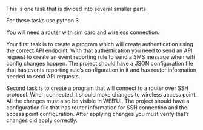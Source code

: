 This is one task that is divided into several smaller parts.

For these tasks use python 3

You will need a router with sim card and wireless connection.

Your first task is to create a program which will create authentication using the correct API endpoint. With that authentication you need to send an API request to create an event reporting rule to send a SMS message when wifi config changes happen. The project should have a JSON configuration file that has events reporting rule’s configuration in it and has router information needed to send API requests.

Second task is to create a program that will connect to a router over SSH protocol. When connected it should make changes to wireless access point. All the changes must also be visible in WEB‘UI. The project should have a configuration file that has router information for SSH connection and the access point configuration. After applying changes you must verify that’s changes did apply correctly.


